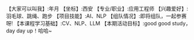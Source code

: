 【大家可以叫我】:年月
【坐标】:西安
【专业/职业】:应用工程师
【兴趣爱好】:羽毛球、跳绳、跑步
【项目技能】:AI、NLP
【组队情况】:即将组队，一起参赛呀!
【本课程学习基础】:CV、NLP、LLM
【本期活动目标】:good good study，day day up！哈哈~